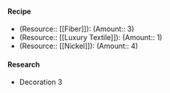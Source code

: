 #### Recipe
- (Resource:: [[Fiber]]): (Amount:: 3)
- (Resource:: [[Luxury Textile]]): (Amount:: 1)
- (Resource:: [[Nickel]]): (Amount:: 4)

#### Research
- Decoration 3